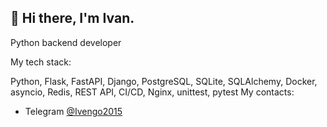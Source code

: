 ## 👋 Hi there, I'm Ivan. 
Python backend developer

My tech stack:

Python, Flask, FastAPI, Django, PostgreSQL, SQLite, SQLAlchemy,
Docker, asyncio, Redis, REST API, CI/CD, Nginx, unittest, pytest
My contacts:

- Telegram [@Ivengo2015](https://t.me/Ivengo2015)
<!--
**corbuncul/corbuncul** is a ✨ _special_ ✨ repository because its `README.md` (this file) appears on your GitHub profile.

Here are some ideas to get you started:

- 🔭 I’m currently working on ...
- 🌱 I’m currently learning ...
- 👯 I’m looking to collaborate on ...
- 🤔 I’m looking for help with ...
- 💬 Ask me about ...
- 📫 How to reach me: ...
- 😄 Pronouns: ...
- ⚡ Fun fact: ...
-->

